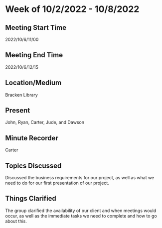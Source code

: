 # Week of 10/2/2022 - 10/8/2022

## Meeting Start Time
2022/10/6/11/00

## Meeting End Time
2022/10/6/12/15

## Location/Medium
Bracken Library

## Present
John, Ryan, Carter, Jude, and Dawson

## Minute Recorder
Carter

## Topics Discussed
Discussed the business requirements for our project, as well as what we need to do for our first presentation of our project.

## Things Clarified
The group clarified the availability of our client and when meetings would occur, as well as the immediate tasks we need to complete and how to go about this.

